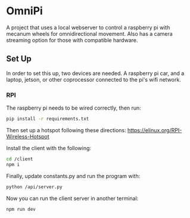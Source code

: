 # OmniPi
A project that uses a local webserver to control a raspberry pi with mecanum wheels for omnidirectional movement.
Also has a camera streaming option for those with compatible hardware.
## Set Up
In order to set this up, two devices are needed. A raspberry pi car, and a laptop, jetson, or other coprocessor connected to the pi's wifi network.

### RPI
The raspberry pi needs to be wired correctly, then run:
```bash
pip install -r requirements.txt
```
Then set up a hotspot following these directions:
https://elinux.org/RPI-Wireless-Hotspot

Install the client with the following:
```bash
cd /client
npm i
```

Finally, update constants.py and run the program with:
```bash
python /api/server.py
```

Now you can run the client server in another terminal:
```bash
npm run dev
```
